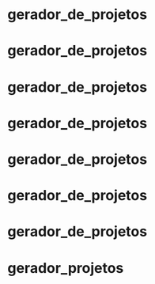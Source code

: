 # gerador_de_projetos
# gerador_de_projetos
# gerador_de_projetos
# gerador_de_projetos
# gerador_de_projetos
# gerador_de_projetos
# gerador_de_projetos
# gerador_projetos
